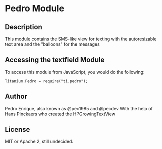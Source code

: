 # Pedro Module

## Description

This module contains the SMS-like view for texting with the autoresizable text area and the "balloons" for the messages

## Accessing the textfield Module

To access this module from JavaScript, you would do the following:

	Titanium.Pedro = require("ti.pedro");
	
## Author

Pedro Enrique, also known as @pec1985 and @pecdev 
With the help of Hans Pinckaers who created the HPGrowingTextView

## License

MIT or Apache 2, still undecided.
